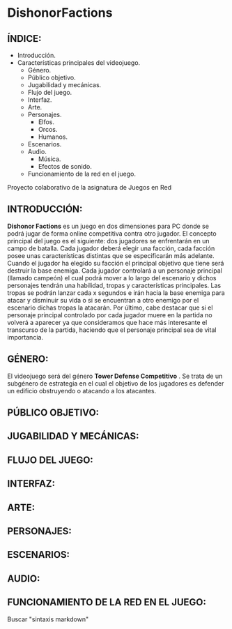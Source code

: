 # DishonorFactions
## ÍNDICE:
- Introducción.
- Características principales del videojuego.
    - Género.
    - Público objetivo.
    - Jugabilidad y mecánicas.
    - Flujo del juego.
    - Interfaz.
    - Arte.
    - Personajes.
        - Elfos.
        - Orcos.
        - Humanos.
    - Escenarios.
    - Audio.
        - Música.
        - Efectos de sonido.
    - Funcionamiento de la red en el juego.

Proyecto colaborativo de la asignatura de Juegos en Red
## INTRODUCCIÓN:

__Dishonor Factions__ es un juego en dos dimensiones para PC donde se podrá jugar de forma online competitiva contra otro jugador.
El concepto principal del juego es el siguiente: dos jugadores se enfrentarán en un campo de batalla. Cada jugador deberá elegir una facción, cada facción posee unas características distintas que se especificarán más adelante. Cuando el jugador ha elegido su facción el principal objetivo que tiene será destruir la base enemiga. Cada jugador controlará a un personaje principal (llamado campeón) el cual podrá mover a lo largo del escenario y dichos personajes tendrán una habilidad, tropas y características principales. Las tropas se podrán lanzar cada x segundos e irán hacia la base enemiga para atacar y disminuir su vida o si se encuentran a otro enemigo por el escenario dichas tropas la atacarán. Por último, cabe destacar que si el personaje principal controlado por cada jugador muere en la partida no volverá a aparecer ya que consideramos que hace más interesante el transcurso de la partida, haciendo que el personaje principal sea de vital importancia.

## GÉNERO:

El videojuego será del género __Tower Defense Competitivo__ . Se trata de un subgénero de estrategia en el cual el objetivo de los jugadores es defender un edificio obstruyendo o atacando a los atacantes.

## PÚBLICO OBJETIVO:



## JUGABILIDAD Y MECÁNICAS:
## FLUJO DEL JUEGO:
## INTERFAZ:
## ARTE:
## PERSONAJES:
## ESCENARIOS:
## AUDIO:
## FUNCIONAMIENTO DE LA RED EN EL JUEGO:
Buscar "sintaxis markdown"
